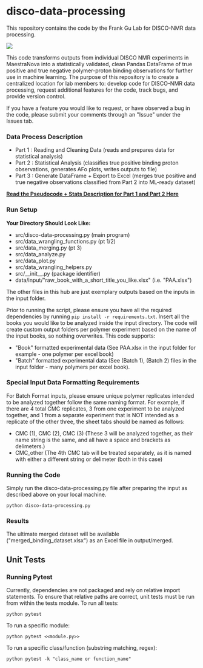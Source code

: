 # disco-data-processing
This repository contains the code by the Frank Gu Lab for DISCO-NMR data processing. 

<a>![](https://media.tenor.com/images/dedb6f501250b912f125112d6a04a26e/tenor.gif)</a>

This code transforms outputs from individual DISCO NMR experiments in MaestraNova into a statistically validated, clean Pandas DataFrame of true positive and true negative polymer-proton binding observations for further use in machine learning. The purpose of this repository is to create a centralized location for lab members to: develop code for DISCO-NMR data processing, request additional features for the code, track bugs, and provide version control.

If you have a feature you would like to request, or have observed a bug in the code, please submit your comments through an "Issue" under the Issues tab.  

<h3> <b> Data Process Description </b> </h3>

- Part 1 : Reading and Cleaning Data      (reads and prepares data for statistical analysis)
- Part 2 : Statistical Analysis           (classifies true positive binding proton observations, generates AFo plots, writes outputs to file)
- Part 3 : Generate DataFrame + Export to Excel     (merges true positive and true negative observations classified from Part 2 into ML-ready dataset)

<b>[Read the Pseudocode + Stats Description for Part 1 and Part 2 Here](https://utoronto.sharepoint.com/:b:/r/sites/fase-che-fgl-nano/DISCOML/Shared%20Documents/Filesharing/disco-data-processing-pseudocode.pdf?csf=1&web=1&e=Ye55Bj)</b>

 
<h3><b> Run Setup </b></h3>

<b>Your Directory Should Look Like:  </b>    
- src/disco-data-processing.py (main program)
- src/data_wrangling_functions.py (pt 1/2)
- src/data_merging.py (pt 3)
- src/data_analyze.py
- src/data_plot.py
- src/data_wrangling_helpers.py
- src/\_\_init__.py (package identifier)
- data/input/"raw_book_with_a_short_title_you_like.xlsx" (i.e. "PAA.xlsx")


The other files in this hub are just exemplary outputs based on the inputs in the input folder.

Prior to running the script, please ensure you have all the required dependencies by running ```pip install -r requirements.txt```. Insert all the books you would like to be analyzed inside the input directory. The code will create custom output folders per polymer experiment based on the name of the input books, so nothing overwrites. This code supports: 
- "Book" formatted experimental data (See PAA.xlsx in the input folder for example - one polymer per excel book) 
- "Batch" formatted experimental data (See (Batch 1), (Batch 2) files in the input folder - many polymers per excel book). 

<h3><b> Special Input Data Formatting Requirements </b></h3>
For Batch Format inputs, please ensure unique polymer replicates intended to be analyzed together follow the same naming format. 
For example, if there are 4 total CMC replicates, 3 from one experiment to be analyzed together, and 1 from a separate experiment that is NOT intended as 
a replicate of the other three, the sheet tabs should be named as follows: 

- CMC (1), CMC (2), CMC (3)               (These 3 will be analyzed together, as their name string is the same, and all have a space and brackets as delimeters.)
- CMC_other                               (The 4th CMC tab will be treated separately, as it is named with either a different string or delimeter (both in this case)

<h3><b> Running the Code </b></h3>   
Simply run the disco-data-processing.py file after preparing the input as described above on your local machine.

    python disco-data-processing.py

<h3><b> Results </b></h3>
The ultimate merged dataset will be available ("merged_binding_dataset.xlsx") as an Excel file in output/merged. 

## Unit Tests
<h3><b> Running Pytest </b></h3>
Currently, dependencies are not packaged and rely on relative import statements. To ensure that relative paths are correct, unit tests must be run from within the tests module.
To run all tests:

<html>
  <head>
   
    python pytest
   
</html>

 To run a specific module:
 
<html>
  <head>
   
    python pytest <<module.py>>
   
</html>

To run a specific class/function (substring matching, regex):
 
<html>
  <head>
   
    python pytest -k "class_name or function_name"
   
</html>
